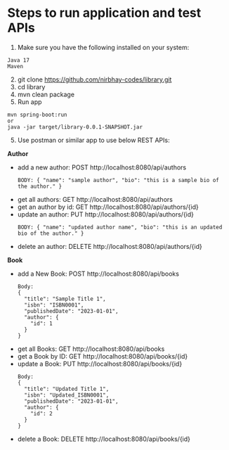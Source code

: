 # Steps to run application and test APIs 

1. Make sure you have the following installed on your system:

  ~~~
  Java 17
  Maven
  ~~~

2. git clone https://github.com/nirbhay-codes/library.git
3. cd library
4. mvn clean package
5. Run app
  ~~~
  mvn spring-boot:run
  or
  java -jar target/library-0.0.1-SNAPSHOT.jar
  ~~~

5. Use postman or similar app to use below REST APIs:

**Author**
- add a new author: POST http://localhost:8080/api/authors
    ~~~
    BODY: { "name": "sample author", "bio": "this is a sample bio of the author." }
    ~~~
- get all authors: GET http://localhost:8080/api/authors
- get an author by id: GET http://localhost:8080/api/authors/{id}
- update an author: PUT http://localhost:8080/api/authors/{id}
  ~~~
  BODY: { "name": "updated author name", "bio": "this is an updated bio of the author." }
  ~~~
- delete an author: DELETE http://localhost:8080/api/authors/{id}

**Book** 
- add a New Book: POST http://localhost:8080/api/books
  ~~~
  Body:
  {
    "title": "Sample Title 1",
    "isbn": "ISBN0001",
    "publishedDate": "2023-01-01",
    "author": {
      "id": 1
    }
  }
  ~~~
- get all Books: GET http://localhost:8080/api/books
- get a Book by ID: GET http://localhost:8080/api/books/{id}
- update a Book: PUT http://localhost:8080/api/books/{id}
  ~~~
  Body:
  {
    "title": "Updated Title 1",
    "isbn": "Updated_ISBN0001",
    "publishedDate": "2023-01-01",
    "author": {
      "id": 2
    }
  }
  ~~~
- delete a Book: DELETE http://localhost:8080/api/books/{id}
